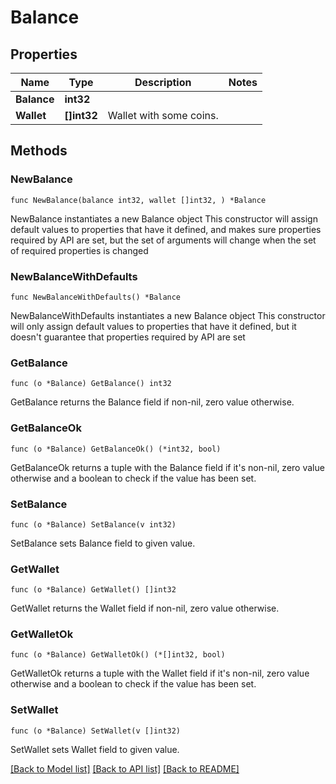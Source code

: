 # Balance

## Properties

Name | Type | Description | Notes
------------ | ------------- | ------------- | -------------
**Balance** | **int32** |  | 
**Wallet** | **[]int32** | Wallet with some coins. | 

## Methods

### NewBalance

`func NewBalance(balance int32, wallet []int32, ) *Balance`

NewBalance instantiates a new Balance object
This constructor will assign default values to properties that have it defined,
and makes sure properties required by API are set, but the set of arguments
will change when the set of required properties is changed

### NewBalanceWithDefaults

`func NewBalanceWithDefaults() *Balance`

NewBalanceWithDefaults instantiates a new Balance object
This constructor will only assign default values to properties that have it defined,
but it doesn't guarantee that properties required by API are set

### GetBalance

`func (o *Balance) GetBalance() int32`

GetBalance returns the Balance field if non-nil, zero value otherwise.

### GetBalanceOk

`func (o *Balance) GetBalanceOk() (*int32, bool)`

GetBalanceOk returns a tuple with the Balance field if it's non-nil, zero value otherwise
and a boolean to check if the value has been set.

### SetBalance

`func (o *Balance) SetBalance(v int32)`

SetBalance sets Balance field to given value.


### GetWallet

`func (o *Balance) GetWallet() []int32`

GetWallet returns the Wallet field if non-nil, zero value otherwise.

### GetWalletOk

`func (o *Balance) GetWalletOk() (*[]int32, bool)`

GetWalletOk returns a tuple with the Wallet field if it's non-nil, zero value otherwise
and a boolean to check if the value has been set.

### SetWallet

`func (o *Balance) SetWallet(v []int32)`

SetWallet sets Wallet field to given value.



[[Back to Model list]](../README.md#documentation-for-models) [[Back to API list]](../README.md#documentation-for-api-endpoints) [[Back to README]](../README.md)


